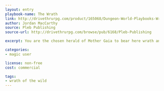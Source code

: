 ```yaml
---
layout: entry
playbook-name: The Wrath
link: http://drivethrurpg.com/product/165068/Dungeon-World-Playbooks-Wrath-of-the-Wild-Bundle
author: Jordan MacCarthy
source: Pleb Publishing
source-url: http://drivethrurpg.com/browse/pub/6168/Pleb-Publishing

excerpt: You are the chosen herald of Mother Gaia to bear here wrath and destroy her enemies.

categories:
- magic user

license: non-free
cost: commercial

tags:
- wrath of the wild
---
```

